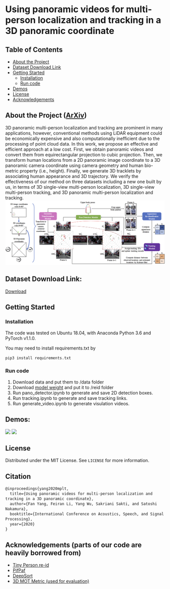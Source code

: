 # Using panoramic videos for multi-person localization and tracking in a 3D panoramic coordinate

<!-- TABLE OF CONTENTS -->
## Table of Contents

* [About the Project](#about-the-project)
* [Dataset Download Link](#dataset-download-link)
* [Getting Started](#getting-started)
  * [Installation](#installation)
  * [Run code](#run-code)
* [Demos](#demos)
* [License](#license)
* [Acknowledgements](#acknowledgements)

## About the Project ([ArXiv](https://arxiv.org/pdf/1911.10535.pdf))
3D panoramic multi-person localization and tracking are prominent in many applications, however, conventional methods using LiDAR equipment could be economically expensive and also computationally inefficient due to the processing of point cloud data. In this work, we propose an effective and efficient approach at a low cost. First, we obtain panoramic videos and convert them from equirectangular projection to cubic projection. Then, we transform human locations from a 2D panoramic image coordinate to a 3D panoramic camera coordinate using camera geometry and human bio-metric property (i.e., height). Finally, we generate 3D tracklets by associating human appearance and 3D trajectory. We verify the effectiveness of our method on three datasets including a new one built by us, in terms of 3D single-view multi-person localization, 3D single-view multi-person tracking, and 3D panoramic multi-person localization and tracking. 
![](pictures/framework.png)


## Dataset Download Link:
  [Download](https://mega.nz/#!BtYx1ACa!B24sxHQ8hC7t1hVDTJJ4RSBwZDtHiXxoazVpjVSbsro)

## Getting Started
### Installation
The code was tested on Ubuntu 18.04, with Anaconda Python 3.6 and PyTorch v1.1.0.

You may need to install requirements.txt by
```sh
pip3 install requirements.txt
```
### Run code
1. Download data and put them to /data folder
2. Download [model weight](https://drive.google.com/open?id=1AGo6qc1xOiC-DnY0K1Xx824uB9F3Mwzp) and put it to /reid folder
3. Run pano_detector.ipynb to generate and save 2D detection boxes.
4. Run tracking.ipynb to generate and save tracking links.
5. Run generate_video.ipynb to generate visulation videos.

## Demos:
![](pictures/tracking_1.gif)
![](pictures/tracking_2.gif)

<!-- LICENSE -->
## License
Distributed under the MIT License. See `LICENSE` for more information.

## Citation
```
@inproceedings{yang2020mplt,
  title={Using panoramic videos for multi-person localization and tracking in a 3D panoramic coordinate},
  author={Fan Yang, Feiran Li, Yang Wu, Sakriani Sakti, and Satoshi Nakamura},
  booktitle={International Conference on Acoustics, Speech, and Signal Processing},
  year={2020}
}
```

<!-- ACKNOWLEDGEMENTS -->
## Acknowledgements (parts of our code are heavily borrowed from)
* [Tiny Person re-id](https://github.com/lulujianjie/person-reid-tiny-baseline)
* [PifPaf](https://github.com/vita-epfl/openpifpaf)
* [DeepSort](https://github.com/vita-epfl/openpifpaf)
* [3D MOT Metric (used for evaluation)](https://github.com/shijieS/mot-metric)
